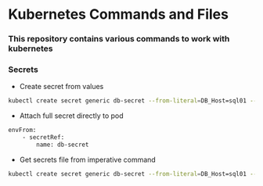 # Kubernetes Commands and Files

### This repository contains various commands to work with kubernetes

### Secrets

- Create secret from values
```sh
kubectl create secret generic db-secret --from-literal=DB_Host=sql01 --from-literal=DB_User=root --from-literal=DB_Password=password123
```

- Attach full secret directly to pod
```sh
envFrom:
    - secretRef:
        name: db-secret
```

- Get secrets file from imperative command
```sh
kubectl create secret generic db-secret --from-literal=DB_Host=sql01 --dry-run=client -o yaml
```